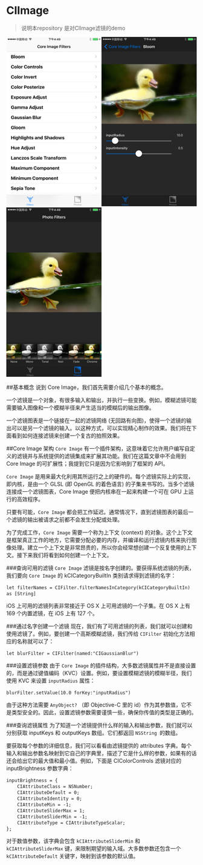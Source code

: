 # CIImage
>说明本repository 是对CIImage滤镜的demo
>

<img src="./screenshots/IMG_0017.PNG" width = "50%" /><img src="./screenshots/IMG_0016.PNG" width = "50%" /><img src="./screenshots/IMG_0015.PNG" width = "50%" />



##基本概念
说到 Core Image，我们首先需要介绍几个基本的概念。

一个滤镜是一个对象，有很多输入和输出，并执行一些变换。例如，模糊滤镜可能需要输入图像和一个模糊半径来产生适当的模糊后的输出图像。

一个滤镜图表是一个链接在一起的滤镜网络 (无回路有向图)，使得一个滤镜的输出可以是另一个滤镜的输入。以这种方式，可以实现精心制作的效果。我们将在下面看到如何连接滤镜来创建一个复古的拍照效果。

##Core Image 架构
`Core Image` 有一个插件架构，这意味着它允许用户编写自定义的滤镜并与系统提供的滤镜集成来扩展其功能。我们在这篇文章中不会用到 Core Image 的可扩展性；我提到它只是因为它影响到了框架的 API。

`Core Image` 是用来最大化利用其所运行之上的硬件的。每个滤镜实际上的实现，即内核，是由一个 GLSL (即 OpenGL 的着色语言) 的子集来书写的。当多个滤镜连接成一个滤镜图表，Core Image 便把内核串在一起来构建一个可在 GPU 上运行的高效程序。

只要有可能，`Core Image` 都会把工作延迟。通常情况下，直到滤镜图表的最后一个滤镜的输出被请求之前都不会发生分配或处理。

为了完成工作，`Core Image` 需要一个称为上下文 (context) 的对象。这个上下文是框架真正工作的地方，它需要分配必要的内存，并编译和运行滤镜内核来执行图像处理。建立一个上下文是非常昂贵的，所以你会经常想创建一个反复使用的上下文。接下来我们将看到如何创建一个上下文。

###查询可用的滤镜
`Core Image` 滤镜是按名字创建的。要获得系统滤镜的列表，我们要向 `Core Image` 的 kCICategoryBuiltIn 类别请求得到滤镜的名字：
```
let filterNames = CIFilter.filterNamesInCategory(kCICategoryBuiltIn) as [String]
```
iOS 上可用的滤镜列表非常接近于 OS X 上可用滤镜的一个子集。在 OS X 上有 169 个内置滤镜，在 iOS 上有 127 个。

###通过名字创建一个滤镜
现在，我们有了可用滤镜的列表，我们就可以创建和使用滤镜了。例如，要创建一个高斯模糊滤镜，我们传给 `CIFilter` 初始化方法相应的名称就可以了：
```
let blurFilter = CIFilter(named:"CIGaussianBlur")
```
###设置滤镜参数
由于 `Core Image` 的插件结构，大多数滤镜属性并不是直接设置的，而是通过键值编码（KVC）设置。例如，要设置模糊滤镜的模糊半径，我们使用 KVC 来设置 `inputRadius` 属性：

```
blurFilter.setValue(10.0 forKey:"inputRadius")
```
由于这种方法需要 `AnyObject?` （即 Objective-C 里的 id）作为其参数值，它不是类型安全的。因此，设置滤镜参数需要谨慎一些，确保你传值的类型是正确的。

###查询滤镜属性
为了知道一个滤镜提供什么样的输入和输出参数，我们就可以分别获取 inputKeys 和 outputKeys 数组。它们都返回 `NSString `的数组。

要获取每个参数的详细信息，我们可以看看由滤镜提供的 attributes 字典。每个输入和输出参数名映射到它自己的字典里，描述了它是什么样的参数，如果有的话还会给出它的最大值和最小值。例如，下面是 CIColorControls 滤镜对应的 inputBrightness 参数字典：

```
inputBrightness = {
    CIAttributeClass = NSNumber;
    CIAttributeDefault = 0;
    CIAttributeIdentity = 0;
    CIAttributeMin = -1;
    CIAttributeSliderMax = 1;
    CIAttributeSliderMin = -1;
    CIAttributeType = CIAttributeTypeScalar;
};
```

对于数值参数，该字典会包含 `kCIAttributeSliderMin` 和 `kCIAttributeSliderMax` 键，来限制期望的输入域。大多数参数还包含一个 `kCIAttributeDefault` 关键字，映射到该参数的默认值。

